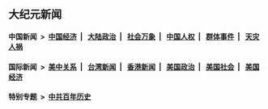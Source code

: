 ## 大纪元新闻

#### 中国新闻 &nbsp;>&nbsp; [中国经济](indexes/ncid283/README.md?04080045) &nbsp;| &nbsp; [大陆政治](indexes/ncid277/README.md?04080045) &nbsp;| &nbsp; [社会万象](indexes/ncid282/README.md?04080045) &nbsp;| &nbsp; [中国人权](indexes/ncid278/README.md?04080045) &nbsp;| &nbsp; [群体事件](indexes/ncid279/README.md?04080045) &nbsp;| &nbsp; [天灾人祸](indexes/ncid280/README.md?04080045)

#### 国际新闻 &nbsp;>&nbsp; [美中关系](indexes/nf1412576/README.md?04080045) &nbsp;| &nbsp; [台湾新闻](indexes/ncid1349361/README.md?04080045) &nbsp;| &nbsp; [香港新闻](indexes/ncid1349362/README.md?04080045) &nbsp;| &nbsp; [美国政治](indexes/ncid1078159/README.md?04080045) &nbsp;| &nbsp; [美国社会](indexes/ncid1078160/README.md?04080045) &nbsp;| &nbsp; [美国经济](indexes/ncid1078158/README.md?04080045)

#### 特别专题 &nbsp;>&nbsp; [中共百年历史](https://github.com/epoch-news/epoch-special/blob/master/README.md?04080045)  
